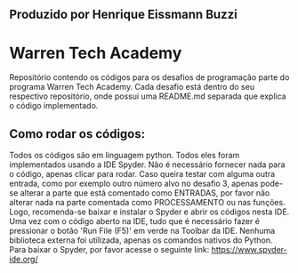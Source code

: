 ## Produzido por Henrique Eissmann Buzzi
# Warren Tech Academy

Repositório contendo os códigos para os desafios de programação parte do programa Warren Tech Academy.
Cada desafio está dentro do seu respectivo repositório, onde possui uma README.md separada que explica o código implementado.

## Como rodar os códigos:
Todos os códigos são em linguagem python. Todos eles foram implementados usando a IDE Spyder. Não é necessário fornecer nada para o código, apenas clicar para rodar. Caso queira testar com alguma outra entrada, como por exemplo outro número alvo no desafio 3, apenas pode-se alterar a parte que está comentado como ENTRADAS, por favor não alterar nada na parte comentada como PROCESSAMENTO ou nas funções.
Logo, recomenda-se baixar e instalar o Spyder e abrir os códigos nesta IDE. Uma vez com o código aberto na IDE, tudo que é necessário fazer é pressionar o botão 'Run File (F5)' em verde na Toolbar da IDE. Nenhuma biblioteca externa foi utilizada, apenas os comandos nativos do Python.
Para baixar o Spyder, por favor acesse o seguinte link: https://www.spyder-ide.org/
